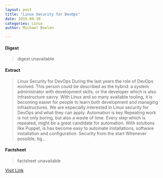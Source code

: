 ```yaml
---
layout: post
title: "Linux Security for DevOps"
date: 2015-09-30
categories: Linux
author: Michael Boelen

---
```



#### Digest
>digest unavailable

#### Extract
>Linux Security for DevOps During the last years the role of DevOps evolved. This person could be described as the hybrid: a system administrator with development skills, or the developer which is also infrastructure savvy. With Linux and so many available tooling, it is becoming easier for people to learn both development and managing infrastructures. We are especially interested in Linux security for DevOps and what they can apply. Automation is key Repeating work is not only boring, but also a waste of time. Every step which is repeated, might be a great candidate for automation. With solutions like Puppet, is has become easy to automate installations, software installation and configuration. Security from the start Whenever possible, tig...

#### Factsheet
>factsheet unavailable

[Visit Link](http://linux-audit.com/linux-security-for-devops/)


